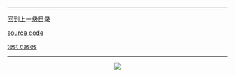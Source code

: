 ----------
[回到上一级目录](https://zhaochenyou.github.io/Way-to-Algorithm/Chapter-4/)

[source code](https://github.com/zhaochenyou/Way-to-Algorithm/blob/master/Chapter-4/KnapsackDP/src/GroupKnapsack.hpp)

[test cases](https://github.com/zhaochenyou/Way-to-Algorithm/blob/master/Chapter-4/KnapsackDP/src/GroupKnapsack.cpp)

----------
<p align="center"><img src="https://github.com/zhaochenyou/Way-to-Algorithm/raw/master/Chapter-4/KnapsackDP/res/GroupKnapsack.png" /></p>
